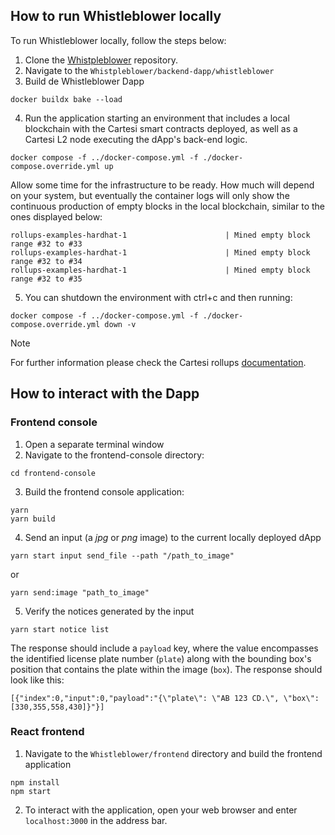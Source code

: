 ## How to run Whistleblower locally

To run Whistleblower locally, follow the steps below:

1. Clone the [Whistpleblower](https://github.com/Think-and-Dev/Whistleblower.git) repository.
2. Navigate to the `Whistpleblower/backend-dapp/whistleblower`
3. Build de Whistleblower Dapp

```
docker buildx bake --load
```

4. Run the application starting an environment that includes a local blockchain with the Cartesi smart contracts deployed, as well as a Cartesi L2 node executing the dApp's back-end logic.

```
docker compose -f ../docker-compose.yml -f ./docker-compose.override.yml up
```

Allow some time for the infrastructure to be ready. How much will depend on your system, but eventually the container logs will only show the continuous production of empty blocks in the local blockchain, similar to the ones displayed below:

```
rollups-examples-hardhat-1                      | Mined empty block range #32 to #33
rollups-examples-hardhat-1                      | Mined empty block range #32 to #34
rollups-examples-hardhat-1                      | Mined empty block range #32 to #35
```

5. You can shutdown the environment with ctrl+c and then running:

```
docker compose -f ../docker-compose.yml -f ./docker-compose.override.yml down -v
```

> [!NOTE]
> For further information please check the Cartesi rollups [documentation](https://docs.cartesi.io/cartesi-rollups/build-dapps/run-dapp/).

## How to interact with the Dapp

### Frontend console

1. Open a separate terminal window
2. Navigate to the frontend-console directory:

```
cd frontend-console
```

3. Build the frontend console application:

```
yarn
yarn build
```

4. Send an input (a _jpg_ or _png_ image) to the current locally deployed dApp

```
yarn start input send_file --path "/path_to_image"
```
or
```
yarn send:image "path_to_image"
```

5. Verify the notices generated by the input

```
yarn start notice list
```

The response should include a `payload` key, where the value encompasses the identified license plate number (`plate`) along with the bounding box's position that contains the plate within the image (`box`). The response should look like this:

```
[{"index":0,"input":0,"payload":"{\"plate\": \"AB 123 CD.\", \"box\": [330,355,558,430]}"}]
```

### React frontend

1. Navigate to the `Whistleblower/frontend` directory and build the frontend application

```
npm install
npm start
```

2. To interact with the application, open your web browser and enter `localhost:3000` in the address bar.
